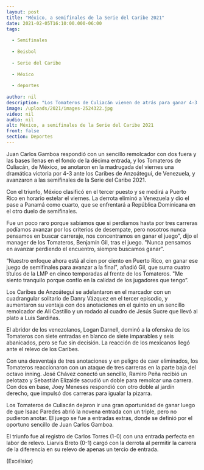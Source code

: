 ```yaml
---
layout: post
title: "México, a semifinales de la Serie del Caribe 2021"
date: 2021-02-05T16:10:00.000-06:00
tags:
  
  - Semifinales
  
  - Beisbol
  
  - Serie del Caribe
  
  - México
  
  - deportes
  
author: nil
description: "Los Tomateros de Culiacán vienen de atrás para ganar 4-3 a los Caribes de Anzoátegui de Venezuela, en extra innings. Se enfrentará a Puerto Rico por el pase a la final"
image: /uploads/2021/images-2524322.jpg
video: nil
audio: nil
alt: México, a semifinales de la Serie del Caribe 2021
front: false
section: Deportes
---
```


Juan Carlos Gamboa respondió con un sencillo remolcador con dos fuera y las bases llenas en el fondo de la décima entrada, y los Tomateros de Culiacán, de México, se anotaron en la madrugada del viernes una dramática victoria por 4-3 ante los Caribes de Anzoátegui, de Venezuela, y avanzaron a las semifinales de la Serie del Caribe 2021.

Con el triunfo, México clasificó en el tercer puesto y se medirá a Puerto Rico en horario estelar el viernes. La derrota eliminó a Venezuela y dio el pase a Panamá como cuarto, que se enfrentará a República Dominicana en el otro duelo de semifinales.

Fue un poco raro porque sabíamos que si perdíamos hasta por tres carreras podíamos avanzar por los criterios de desempate, pero nosotros nunca pensamos en buscar carreraje, nos concentramos en ganar el juego", dijo el manager de los Tomateros, Benjamín Gil, tras el juego. "Nunca pensamos en avanzar perdiendo el encuentro, siempre buscamos ganar”.

“Nuestro enfoque ahora está al cien por ciento en Puerto Rico, en ganar ese juego de semifinales para avanzar a la final", añadió Gil, que suma cuatro títulos de la LMP en cinco temporadas al frente de los Tomateros. "Me siento tranquilo porque confío en la calidad de los jugadores que tengo”.

Los Caribes de Anzoátegui se adelantaron en el marcador con un cuadrangular solitario de Danry Vázquez en el tercer episodio, y aumentaron su ventaja con dos anotaciones en el quinto en un sencillo remolcador de Ali Castillo y un rodado al cuadro de Jesús Sucre que llevó al plato a Luis Sardiñas.

El abridor de los venezolanos, Logan Darnell, dominó a la ofensiva de los Tomateros con siete entradas en blanco de siete imparables y seis abanicados, pero se fue sin decisión. La reacción de los mexicanos llegó ante el relevo de los Caribes.

Con una desventaja de tres anotaciones y en peligro de caer eliminados, los Tomateros reaccionaron con un ataque de tres carreras en la parte baja del octavo inning. José Chávez conectó un sencillo, Ramiro Peña recibió un pelotazo y Sebastián Elizalde sacudió un doble para remolcar una carrera. Con dos en base, Joey Meneses respondió con otro doble al jardín derecho, que impulsó dos carreras para igualar la pizarra.

Los Tomateros de Culiacán dejaron ir una gran oportunidad de ganar luego de que Isaac Paredes abrió la novena entrada con un triple, pero no pudieron anotar. El juego se fue a entradas extras, donde se definió por el oportuno sencillo de Juan Carlos Gamboa.

El triunfo fue al registro de Carlos Torres (1-0) con una entrada perfecta en labor de relevo. Liarvis Breto (0-1) cargó con la derrota al permitir la carrera de la diferencia en su relevo de apenas un tercio de entrada.

(Excélsior)